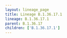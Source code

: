 ```yaml
---
layout: lineage_page
title: Lineage B.1.36.17.1
lineage: B.1.36.17.1
parent: B.1.36.17
children: ['B.1.36.17.1']
---
```

